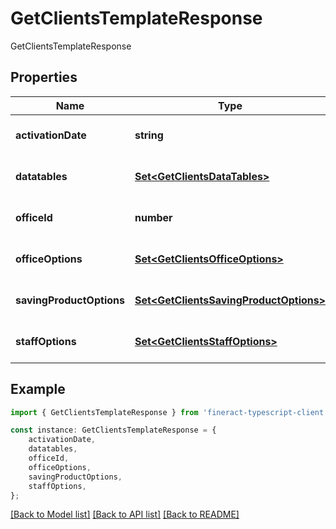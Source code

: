 # GetClientsTemplateResponse

GetClientsTemplateResponse

## Properties

Name | Type | Description | Notes
------------ | ------------- | ------------- | -------------
**activationDate** | **string** |  | [optional] [default to undefined]
**datatables** | [**Set&lt;GetClientsDataTables&gt;**](GetClientsDataTables.md) |  | [optional] [default to undefined]
**officeId** | **number** |  | [optional] [default to undefined]
**officeOptions** | [**Set&lt;GetClientsOfficeOptions&gt;**](GetClientsOfficeOptions.md) |  | [optional] [default to undefined]
**savingProductOptions** | [**Set&lt;GetClientsSavingProductOptions&gt;**](GetClientsSavingProductOptions.md) |  | [optional] [default to undefined]
**staffOptions** | [**Set&lt;GetClientsStaffOptions&gt;**](GetClientsStaffOptions.md) |  | [optional] [default to undefined]

## Example

```typescript
import { GetClientsTemplateResponse } from 'fineract-typescript-client';

const instance: GetClientsTemplateResponse = {
    activationDate,
    datatables,
    officeId,
    officeOptions,
    savingProductOptions,
    staffOptions,
};
```

[[Back to Model list]](../README.md#documentation-for-models) [[Back to API list]](../README.md#documentation-for-api-endpoints) [[Back to README]](../README.md)
